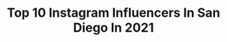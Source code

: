 ---
title: Top 10 Instagram Influencers In San Diego In 2021
description: >-
  Find top Instagram influencers in San Diego in 2021. Most popular hashtags: #ad #thecassaraexperience #visitcarlsbad.
platform: Instagram
hits: 2063
text_top: See the top-rated Instagram influencers on inBeat.
text_bottom: Our search engine holds 2063 Instagram influencers like this in San Diego, United States for you to contact.
profiles:
  - username: "_esilanna"
    fullname: >-
      Annalise ♡
    bio: >-
      🇻🇳 just a kinder teacher trying my best 🍎 M.A. ED. x San Francisco 💌 collabwithannalise@gmail.com 🍒 esilanna is annalise backwards 📍 San Diego
    location: "United States"
    followers: 6646
    engagement: 2114
    commentsToLikes: 0.108790
    id: ckap29iu5xyzz0i78d481j9to
    verified: false
    hashtags: "#twodegreeshotter, #stayhome, #90sexperience, #brilliantearth"
  - username: "aashleykramer"
    fullname: >-
      ASHZIZ 🐆🌟🥥🔆🧚🏻‍♂️
    bio: >-
      san diego, ca ✰ sdsu cheer
    location: "United States"
    followers: 2206
    engagement: 2860
    commentsToLikes: 0.138007
    id: ck9wdbtgqey2d0j78a5e6bc8i
    verified: false
    hashtags: "#sdsu24, #blackouttuesday"
  - username: "bbellawoodruff"
    fullname: >-
      B ♡
    bio: >-
      san diego 🕊 chico state dance team
    location: "United States"
    followers: 2399
    engagement: 2521
    commentsToLikes: 0.153383
    id: ck9wdhnkafo9d0j78komlcwev
    verified: false
    hashtags: "#rolldons"
  - username: "brawadis"
    fullname: >-
      Brandon Awadis
    bio: >-
      🙏🏼 Blessed 🏀 Ball is life ☀️ San Diego 💜 5 million YouTube subs ⤵️
    location: "United States"
    followers: 1857181
    engagement: 1428
    commentsToLikes: 0.022409
    id: ck1359wau0foe0i190nt67uv1
    verified: true
    hashtags: "#25"
  - username: "meganmarieee_"
    fullname: >-
      Megan Allen
    bio: >-
      MY ONLY ACCOUNT @boutinela babe✖️ Fitness Addict 💪🏽 San Diego, CA📍 co-founder @mxkathletic 🤩✨
    location: "United States"
    followers: 229327
    engagement: 682
    commentsToLikes: 0.031380
    id: ck0vzwf11b7vi0i198mm3vcxc
    verified: false
    hashtags: "#happyhalloween, #itsbritneybitch"
  - username: "bekah.valdez"
    fullname: >-
      Rebekah Valdez
    bio: >-
      university of san diego soccer
    location: "United States"
    followers: 2162
    engagement: 3159
    commentsToLikes: 0.099299
    id: ckap29d4mxya20i7831tgnn3u
    verified: false
    hashtags: "#blackouttuesday, #almostbirthdaytwin"
  - username: "alex.floyd"
    fullname: >-
      Alexandra | Lifestyle & Travel
    bio: >-
      📍San Diego ✈️ Maui ❥ Travel+Fashion ❥ #AlexFloydTravels #alexfloydcloset #travelcouple @jesse_j_ibarra 💌 Alex.floydinstagram@gmail.com
    location: "United States"
    followers: 10719
    engagement: 1053
    commentsToLikes: 0.081537
    id: ck0u1c9mbwj5l0i19vr1totwb
    verified: false
    hashtags: "#alexfloydtravels, #shopimpressions, #holidayatimpressions, #alexfloydcloset"
  - username: "erica_shawty"
    fullname: >-
      erica shutty
    bio: >-
      Food ﹒Travel ﹒Fashion ﹒Beauty San Diego, CA﹒ Fohr Verified shawtyerica@gmail.com
    location: "United States"
    followers: 15236
    engagement: 841
    commentsToLikes: 0.128748
    id: ck9hc8fb1k89h0j78pvrujhbh
    verified: false
    hashtags: "#ad, #thecassaraexperience, #visitcarlsbad, #nerdscandyatkroger"
  - username: "hunterrittgers"
    fullname: >-
      Hunter Rittgers
    bio: >-
      📍San Diego, CA Fitness | Food | Real Estate New Venture Escrow Clemson University Soccer Alumni
    location: "United States"
    followers: 19632
    engagement: 723
    commentsToLikes: 0.064446
    id: ck6u6jyjcg0yr0j71aj3af11a
    verified: false
    hashtags: "#dare2venture, #itshappening, #happilyeverafter, #newventureescrow"
  - username: "lyndsay.sutherland"
    fullname: >-
      ♡L Y N D S A Y♡
    bio: >-
      👸🏼 san diego, california🌴☀️ psychology student🧠📚 workin on me, for me 🏋🏼‍♀️💪🏼
    location: "United States"
    followers: 4192
    engagement: 2210
    commentsToLikes: 0.103279
    id: ckap2gd3gyphf0i780trfcrnk
    verified: false
    hashtags: "#19"
---